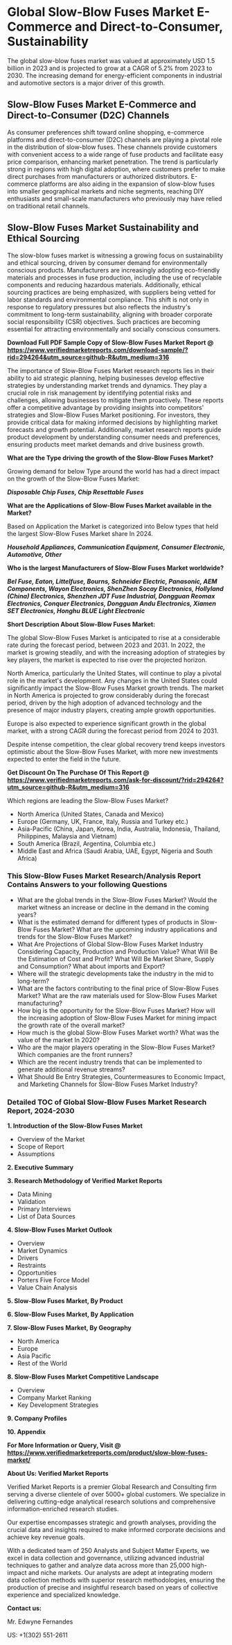 <h1>Global Slow-Blow Fuses Market E-Commerce and Direct-to-Consumer, Sustainability</h1><p class=""><p>The global slow-blow fuses market was valued at approximately USD 1.5 billion in 2023 and is projected to grow at a CAGR of 5.2% from 2023 to 2030. The increasing demand for energy-efficient components in industrial and automotive sectors is a major driver of this growth.</p><h2>Slow-Blow Fuses Market E-Commerce and Direct-to-Consumer (D2C) Channels</h2><p>As consumer preferences shift toward online shopping, e-commerce platforms and direct-to-consumer (D2C) channels are playing a pivotal role in the distribution of slow-blow fuses. These channels provide customers with convenient access to a wide range of fuse products and facilitate easy price comparison, enhancing market penetration. The trend is particularly strong in regions with high digital adoption, where customers prefer to make direct purchases from manufacturers or authorized distributors. E-commerce platforms are also aiding in the expansion of slow-blow fuses into smaller geographical markets and niche segments, reaching DIY enthusiasts and small-scale manufacturers who previously may have relied on traditional retail channels.</p><h2>Slow-Blow Fuses Market Sustainability and Ethical Sourcing</h2><p>The slow-blow fuses market is witnessing a growing focus on sustainability and ethical sourcing, driven by consumer demand for environmentally conscious products. Manufacturers are increasingly adopting eco-friendly materials and processes in fuse production, including the use of recyclable components and reducing hazardous materials. Additionally, ethical sourcing practices are being emphasized, with suppliers being vetted for labor standards and environmental compliance. This shift is not only in response to regulatory pressures but also reflects the industry's commitment to long-term sustainability, aligning with broader corporate social responsibility (CSR) objectives. Such practices are becoming essential for attracting environmentally and socially conscious consumers.</p></p><p class=""><strong>Download Full PDF Sample Copy of Slow-Blow Fuses Market Report @ <a href="https://www.verifiedmarketreports.com/download-sample/?rid=294264&utm_source=github-R&utm_medium=316" target="_blank">https://www.verifiedmarketreports.com/download-sample/?rid=294264&utm_source=github-R&utm_medium=316</a></strong></p><p>The importance of&nbsp;Slow-Blow Fuses Market research reports lies in their ability to aid strategic planning, helping businesses develop effective strategies by understanding market trends and dynamics. They play a crucial role in risk management by identifying potential risks and challenges, allowing businesses to mitigate them proactively. These reports offer a competitive advantage by providing insights into competitors' strategies and Slow-Blow Fuses Market positioning. For investors, they provide critical data for making informed decisions by highlighting market forecasts and growth potential. Additionally, market research reports guide product development by understanding consumer needs and preferences, ensuring products meet market demands and drive business growth.</p><p><strong>What are the&nbsp;Type driving the growth of the Slow-Blow Fuses Market?</strong></p><p id="" class="">Growing demand for below Type around the world has had a direct impact on the growth of the Slow-Blow Fuses Market:</p><p class=""><em><strong>Disposable Chip Fuses, Chip Resettable Fuses</strong></em></p><p class=""><strong>What are the&nbsp;Applications&nbsp;of Slow-Blow Fuses Market available in the Market?</strong></p><p id="" class="">Based on Application the Market is categorized into Below types that held the largest Slow-Blow Fuses Market share In 2024.</p><p class=""><em><strong>Household Appliances, Communication Equipment, Consumer Electronic, Automotive, Other</strong></em></p><p class=""><strong>Who is the largest Manufacturers of Slow-Blow Fuses Market worldwide?</strong></p><p><em><strong>Bel Fuse, Eaton, Littelfuse, Bourns, Schneider Electric, Panasonic, AEM Components, Wayon Electronics, ShenZhen Socay Electronics, Hollyland (China) Electronics, Shenzhen JDT Fuse Industrial, Dongguan Reomax Electronics, Conquer Electronics, Dongguan Andu Electronics, Xiamen SET Electronics, Honghu BLUE Light Electronic</strong></em></p><p id="" class=""><strong>Short Description About Slow-Blow Fuses Market:</strong></p><p>The global Slow-Blow Fuses Market is anticipated to rise at a considerable rate during the forecast period, between 2023 and 2031. In 2022, the market is growing steadily, and with the increasing adoption of strategies by key players, the market is expected to rise over the projected horizon.</p><p>North America, particularly the United States, will continue to play a pivotal role in the market's development. Any changes in the United States could significantly impact the Slow-Blow Fuses Market growth trends. The market in North America is projected to grow considerably during the forecast period, driven by the high adoption of advanced technology and the presence of major industry players, creating ample growth opportunities.</p><p>Europe is also expected to experience significant growth in the global market, with a strong CAGR during the forecast period from 2024 to 2031.</p><p>Despite intense competition, the clear global recovery trend keeps investors optimistic about the Slow-Blow Fuses Market, with more new investments expected to enter the field in the future.</p><p id="" class=""><strong>Get Discount On The Purchase Of This Report @ <a href="https://www.verifiedmarketreports.com/ask-for-discount/?rid=294264?utm_source=github-R&utm_medium=316" target="_blank">https://www.verifiedmarketreports.com/ask-for-discount/?rid=294264?utm_source=github-R&utm_medium=316</a></strong></p><p class="">Which regions are leading the Slow-Blow Fuses Market?</p><ul><li>North America (United States, Canada and Mexico)</li><li>Europe (Germany, UK, France, Italy, Russia and Turkey etc.)</li><li>Asia-Pacific (China, Japan, Korea, India, Australia, Indonesia, Thailand, Philippines, Malaysia and Vietnam)</li><li>South America (Brazil, Argentina, Columbia etc.)</li><li>Middle East and Africa (Saudi Arabia, UAE, Egypt, Nigeria and South Africa)</li></ul><h3 id="" class="">This Slow-Blow Fuses Market Research/Analysis Report Contains Answers to your following Questions</h3><ul><li>What are the global trends in the Slow-Blow Fuses Market? Would the market witness an increase or decline in the demand in the coming years?</li><li>What is the estimated demand for different types of products in Slow-Blow Fuses Market? What are the upcoming industry applications and trends for the Slow-Blow Fuses Market?</li><li>What Are Projections of Global Slow-Blow Fuses Market Industry Considering Capacity, Production and Production Value? What Will Be the Estimation of Cost and Profit? What Will Be Market Share, Supply and Consumption? What about imports and Export?</li><li>Where will the strategic developments take the industry in the mid to long-term?</li><li>What are the factors contributing to the final price of Slow-Blow Fuses Market? What are the raw materials used for Slow-Blow Fuses Market manufacturing?</li><li>How big is the opportunity for the Slow-Blow Fuses Market? How will the increasing adoption of Slow-Blow Fuses Market for mining impact the growth rate of the overall market?</li><li>How much is the global Slow-Blow Fuses Market worth? What was the value of the market In 2020?</li><li>Who are the major players operating in the Slow-Blow Fuses Market? Which companies are the front runners?</li><li>Which are the recent industry trends that can be implemented to generate additional revenue streams?</li><li>What Should Be Entry Strategies, Countermeasures to Economic Impact, and Marketing Channels for Slow-Blow Fuses Market Industry?</li></ul><h3 id="" class="">Detailed TOC of Global Slow-Blow Fuses Market Research Report, 2024-2030</h3><p id="" class=""><strong>1. Introduction of the Slow-Blow Fuses Market</strong></p><ul><li>Overview of the Market</li><li>Scope of Report</li><li>Assumptions</li></ul><p id="" class=""><strong>2. Executive Summary</strong></p><p id="" class=""><strong>3. Research Methodology of Verified Market Reports</strong></p><ul><li>Data Mining</li><li>Validation</li><li>Primary Interviews</li><li>List of Data Sources</li></ul><p id="" class=""><strong>4. Slow-Blow Fuses Market Outlook</strong></p><ul><li>Overview</li><li>Market Dynamics</li><li>Drivers</li><li>Restraints</li><li>Opportunities</li><li>Porters Five Force Model</li><li>Value Chain Analysis</li></ul><p id="" class=""><strong>5. Slow-Blow Fuses Market, By Product</strong></p><p id="" class=""><strong>6. Slow-Blow Fuses Market, By Application</strong></p><p id="" class=""><strong>7. Slow-Blow Fuses Market, By Geography</strong></p><ul><li>North America</li><li>Europe</li><li>Asia Pacific</li><li>Rest of the World</li></ul><p id="" class=""><strong>8. Slow-Blow Fuses Market Competitive Landscape</strong></p><ul><li>Overview</li><li>Company Market Ranking</li><li>Key Development Strategies</li></ul><p id="" class=""><strong>9. Company Profiles</strong></p><p id="" class=""><strong>10. Appendix</strong></p><p id="" class=""><strong>For More Information or Query, Visit @ <a href="https://www.verifiedmarketreports.com/product/slow-blow-fuses-market/" target="_blank">https://www.verifiedmarketreports.com/product/slow-blow-fuses-market/</a></strong></p><p id="" class=""><strong>About Us: Verified Market Reports</strong></p><p id="" class="">Verified Market Reports is a premier Global Research and Consulting firm serving a diverse clientele of over 5000+ global customers. We specialize in delivering cutting-edge analytical research solutions and comprehensive information-enriched research studies.</p><p id="" class="">Our expertise encompasses strategic and growth analyses, providing the crucial data and insights required to make informed corporate decisions and achieve key revenue goals.</p><p id="" class="">With a dedicated team of 250 Analysts and Subject Matter Experts, we excel in data collection and governance, utilizing advanced industrial techniques to gather and analyze data across more than 25,000 high-impact and niche markets. Our analysts are adept at integrating modern data collection methods with superior research methodologies, ensuring the production of precise and insightful research based on years of collective experience and specialized knowledge.</p><p id="" class=""><strong>Contact us:</strong></p><p id="" class="">Mr. Edwyne Fernandes</p><p id="" class="">US: +1(302) 551-2611</p>